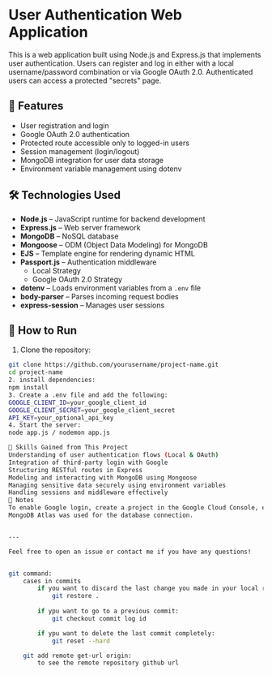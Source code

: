 # User Authentication Web Application

This is a web application built using Node.js and Express.js that implements user authentication. Users can register and log in either with a local username/password combination or via Google OAuth 2.0. Authenticated users can access a protected "secrets" page.

## 🔑 Features

- User registration and login
- Google OAuth 2.0 authentication
- Protected route accessible only to logged-in users
- Session management (login/logout)
- MongoDB integration for user data storage
- Environment variable management using dotenv

## 🛠️ Technologies Used

- **Node.js** – JavaScript runtime for backend development
- **Express.js** – Web server framework
- **MongoDB** – NoSQL database
- **Mongoose** – ODM (Object Data Modeling) for MongoDB
- **EJS** – Template engine for rendering dynamic HTML
- **Passport.js** – Authentication middleware
  - Local Strategy
  - Google OAuth 2.0 Strategy
- **dotenv** – Loads environment variables from a `.env` file
- **body-parser** – Parses incoming request bodies
- **express-session** – Manages user sessions

## 🚀 How to Run

1. Clone the repository:

```bash
git clone https://github.com/yourusername/project-name.git
cd project-name
2. install dependencies:
npm install
3. Create a .env file and add the following:
GOOGLE_CLIENT_ID=your_google_client_id
GOOGLE_CLIENT_SECRET=your_google_client_secret
API_KEY=your_optional_api_key
4. Start the server:
node app.js / nodemon app.js

🧠 Skills Gained from This Project
Understanding of user authentication flows (Local & OAuth)
Integration of third-party login with Google
Structuring RESTful routes in Express
Modeling and interacting with MongoDB using Mongoose
Managing sensitive data securely using environment variables
Handling sessions and middleware effectively
📌 Notes
To enable Google login, create a project in the Google Cloud Console, enable the OAuth consent screen, and set the redirect URI to http://localhost:3000/auth/google/callback.
MongoDB Atlas was used for the database connection.


---

Feel free to open an issue or contact me if you have any questions!


git command:
	cases in commits
		if you want to discard the last change you made in your local repo and go back to the last commit:
			git restore .
		
		if ypu want to go to a previous commit:
			git checkout commit log id

		if ypu want to delete the last commit completely:
			git reset --hard 

	git add remote get-url origin:
		to see the remote repository github url

